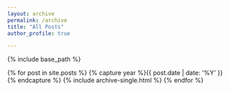 ```yaml
---
layout: archive
permalink: /archive
title: "All Posts"
author_profile: true

---
```


{% include base_path %}

{% for post in site.posts %}
  {% capture year %}{{ post.date | date: '%Y' }}{% endcapture %}
  {% include archive-single.html %}
{% endfor %}
